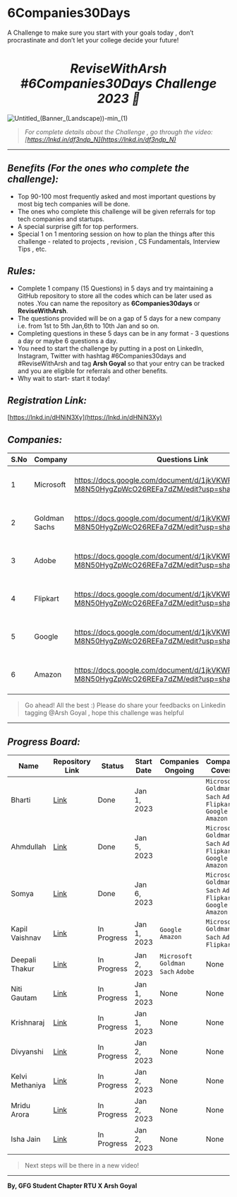 # 6Companies30Days

A Challenge to make sure you start with your goals today , don’t procrastinate and don’t let your college decide your future!

_<h1 align="center"> ReviseWithArsh #6Companies30Days Challenge 2023 🚀</h1>_

![Untitled_(Banner_(Landscape))-min_(1)](https://user-images.githubusercontent.com/111368327/215500621-eb89221e-707b-42da-95c5-04d1f23c34ce.png)

> *For complete details about the Challenge , go through the video: [https://lnkd.in/df3ndp_N](https://lnkd.in/df3ndp_N)*

***

## _Benefits (For the ones who complete the challenge):_
- Top 90-100 most frequently asked and most important questions by most big tech companies will be done.
- The ones who complete this challenge will be given referrals for top tech companies and startups.
- A special surprise gift for top performers.
- Special 1 on 1 mentoring session on how to plan the things after this challenge - related to projects , revision , CS Fundamentals, Interview Tips , etc.

## _Rules:_
- Complete 1 company (15 Questions) in 5 days and try maintaining a GitHub repository to store all the codes which can be later used as notes .You can name the repository as **6Companies30days** or **ReviseWithArsh**.
- The questions provided will be on a gap of 5 days for a new company i.e. from 1st to 5th Jan,6th to 10th Jan and so on.
- Completing questions in these 5 days can be in any format - 3 questions a day or maybe 6 questions a day.
- You need to start the challenge by putting in a post on LinkedIn, Instagram, Twitter with hashtag #6Companies30days and #ReviseWithArsh and tag **Arsh Goyal** so that your entry can be tracked and you are eligible for referrals and other benefits.
- Why wait to start- start it today!

## _Registration Link:_
[https://lnkd.in/dHNiN3Xy](https://lnkd.in/dHNiN3Xy)

## _Companies:_
| S.No | Company | Questions Link | Date | Status |
| ---- | ------- | -------------- | ---- | ------ |
| 1    | Microsoft | https://docs.google.com/document/d/1jkVKWPcOAE2Xjt7GFLV-M8N50HygZpWcO26REFa7dZM/edit?usp=sharing | 1 Jan - 5 Jan | Completed | 
| 2    | Goldman Sachs | https://docs.google.com/document/d/1jkVKWPcOAE2Xjt7GFLV-M8N50HygZpWcO26REFa7dZM/edit?usp=sharing | 6 Jan - 10 Jan | Completed | 
| 3    | Adobe | https://docs.google.com/document/d/1jkVKWPcOAE2Xjt7GFLV-M8N50HygZpWcO26REFa7dZM/edit?usp=sharing | 11 Jan - 15 Jan | Completed | 
| 4    | Flipkart | https://docs.google.com/document/d/1jkVKWPcOAE2Xjt7GFLV-M8N50HygZpWcO26REFa7dZM/edit?usp=sharing | 16 Jan - 20 Jan | Completed | 
| 5    | Google | https://docs.google.com/document/d/1jkVKWPcOAE2Xjt7GFLV-M8N50HygZpWcO26REFa7dZM/edit?usp=sharing | 21 Jan - 25 Jan | Completed | 
| 6    | Amazon | https://docs.google.com/document/d/1jkVKWPcOAE2Xjt7GFLV-M8N50HygZpWcO26REFa7dZM/edit?usp=sharing | 26 Jan - 30 Jan | Running | 

> Go ahead! All the best :) Please do share your feedbacks on Linkedin tagging @Arsh Goyal , hope this challenge was helpful

***

## _Progress Board:_
| Name | Repository Link | Status | Start Date | Companies Ongoing | Companies Covered |
| ---- | --------------- | ------ | ---------- | ----------------- | ----------------- |
| Bharti | [Link](https://github.com/bhartik021/6Companies30Days) | Done | Jan 1, 2023 |  | `Microsoft` `Goldman Sach` `Adobe` `Flipkart` `Google` `Amazon` |
| Ahmdullah | [Link](https://github.com/Ahmdhadi2004/-6Companies30Days) | Done | Jan 5, 2023 |  | `Microsoft` `Goldman Sach` `Adobe` `Flipkart` `Google` `Amazon` |
| Somya | [Link](https://github.com/Somya2010/-6companies30days) | Done | Jan 6, 2023 |  | `Microsoft` `Goldman Sach` `Adobe` `Flipkart` `Google` `Amazon` |
| Kapil Vaishnav | [Link](https://github.com/kapil5849/6Companies30Days) | In Progress | Jan 1, 2023 | `Google` `Amazon` | `Microsoft` `Goldman Sach` `Adobe` `Flipkart` |
| Deepali Thakur | [Link](https://github.com/deepalithakur17/-6companies30days) | In Progress | Jan 2, 2023 | `Microsoft` `Goldman Sach` `Adobe` | None |
| Niti Gautam | [Link](https://github.com/Niti1605/-6companies30days-RevisewithArsh) | In Progress | Jan 1, 2023 | None | None |
| Krishnaraj | [Link](https://github.com/Krishnaraj-shankar/6Companies30Days) | In Progress | Jan 1, 2023 | None | None |
| Divyanshi | [Link](https://github.com/Divyanshi39/6-companies-30-days-challenge-2023) | In Progress | Jan 2, 2023 | None | None |
| Kelvi Methaniya | [Link](https://github.com/KelviMethaniya/kelvi) | In Progress | Jan 2, 2023 | None | None |
| Mridu Arora | [Link](https://github.com/Mridu03/6Companies30Days) | In Progress | Jan 2, 2023 | None | None |
| Isha Jain | [Link](https://github.com/Isha72/-ReviseWithArsh) | In Progress | Jan 2, 2023 | None | None |

> Next steps will be there in a new video!

***

**By,  GFG Student Chapter RTU  X  Arsh Goyal**
